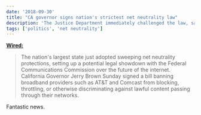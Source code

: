 ```yaml
---
date: '2018-09-30'
title: "CA governor signs nation's strictest net neutrality law"
description: 'The Justice Department immediately challenged the law, saying only the federal government can regulate broadband providers.'
tags: ['politics', 'net neutrality']
---
```


**[Wired:](https://www.wired.com/story/california-governor-signs-nations-toughest-net-neutrality-law/)**

> The nation's largest state just adopted sweeping net neutrality protections, setting up a potential legal showdown with the Federal Communications Commission over the future of the internet. California Governor Jerry Brown Sunday signed a bill banning broadband providers such as AT&T and Comcast from blocking, throttling, or otherwise discriminating against lawful content passing through their networks.

Fantastic news.<!-- excerpt -->
